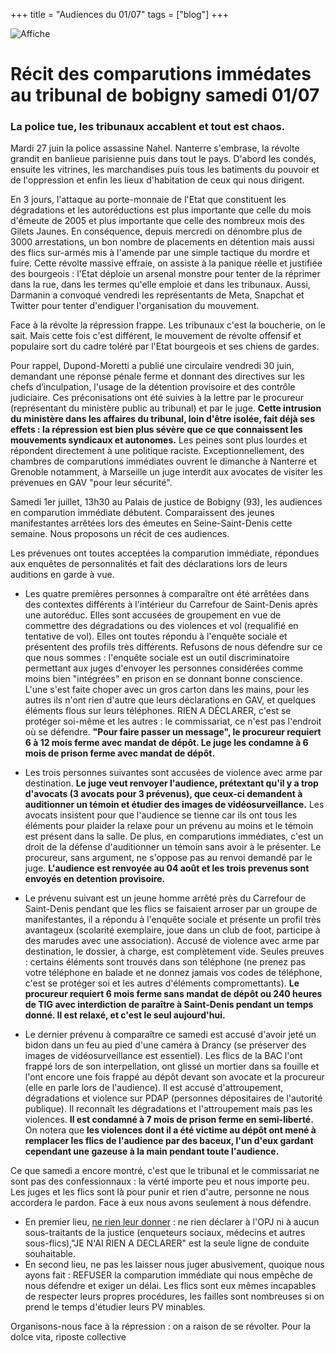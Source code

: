 +++
title = "Audiences du 01/07"
tags = ["blog"]
+++

![Affiche](/img/01-07-23.jpeg)

# Récit des comparutions immédates au tribunal de bobigny samedi 01/07
### La police tue, les tribunaux accablent et tout est chaos. 

Mardi 27 juin la police assassine Nahel. Nanterre s'embrase, la révolte grandit en banlieue parisienne puis dans tout le pays. D'abord les condés, ensuite les vitrines, les marchandises puis tous les batiments du pouvoir et de l'oppression et enfin les lieux d'habitation de ceux qui nous dirigent.

En 3 jours, l'attaque au porte-monnaie de l'Etat que constituent les dégradations et les autoréductions est plus importante que celle du mois d'émeute de 2005 et plus importante que celle des nombreux mois des Gilets Jaunes. En conséquence, depuis mercredi on dénombre plus de 3000 arrestations, un bon nombre de placements en détention mais aussi des flics sur-armés mis à l'amende par une simple tactique du mordre et fuire. 
Cette révolte massive effraie, on assiste à la panique réelle et justifiée des bourgeois : l'Etat déploie un arsenal monstre pour tenter de la réprimer dans la rue, dans les termes qu'elle emploie et dans les tribunaux. Aussi, Darmanin a convoqué vendredi les représentants de Meta, Snapchat et Twitter pour tenter d'endiguer l'organisation du mouvement. 

Face à la révolte la répression frappe. Les tribunaux c'est la boucherie, on le sait. Mais cette fois c'est différent, le mouvement de révolte offensif et populaire sort du cadre toléré par l'Etat bourgeois et ses chiens de gardes.

Pour rappel, Dupond-Moretti a publié une circulaire vendredi 30 juin, demandant une réponse pénale ferme et donnant des directives sur les chefs d’inculpation, l'usage de la détention provisoire et des contrôle judiciaire. Ces préconisations ont été suivies à la lettre par le procureur (représentant du ministère public au tribunal) et par le juge. **Cette intrusion du ministère dans les affaires du tribunal, loin d'être isolée, fait déjà ses effets : la répression est bien plus sévère que ce que connaissent les mouvements syndicaux et autonomes.** Les peines sont plus lourdes et répondent directement à une politique raciste. Exceptionnellement, des chambres de comparutions immédiates ouvrent le dimanche à Nanterre et Grenoble notamment, à Marseille un juge interdit aux avocates de visiter les prévenues en GAV "pour leur sécurité".

Samedi 1er juillet, 13h30 au Palais de justice de Bobigny (93), les audiences en comparution immédiate débutent. Comparaissent des jeunes manifestantes arrêtées lors des émeutes en Seine-Saint-Denis cette semaine. Nous proposons un récit de ces audiences. 

Les prévenues ont toutes acceptées la comparution immédiate, répondues aux enquêtes de personnalités et fait des déclarations lors de leurs auditions en garde à vue.

- Les quatre premières personnes à comparaître ont été arrêtées dans des contextes différents à l'intérieur du Carrefour de Saint-Denis après une autoréduc. Elles sont accusées de groupement en vue de commettre des dégradations ou des violences et vol (requalifié en tentative de vol). Elles ont toutes répondu à l'enquête sociale et présentent des profils très différents. Refusons de nous défendre sur ce que nous sommes : l'enquête sociale est un outil discriminatoire permettant aux juges d'envoyer les personnes considérées comme moins bien "intégrées" en prison en se donnant bonne conscience. L'une s'est faite choper avec un gros carton dans les mains, pour les autres ils n'ont rien d'autre que leurs déclarations en GAV, et quelques éléments flous sur leurs téléphones. RIEN A DÉCLARER, c'est se protéger soi-même et les autres : le commissariat, ce n'est pas l'endroit où se défendre. **"Pour faire passer un message", le procureur requiert 6 à 12 mois ferme avec mandat de dépôt. Le juge les condamne à 6 mois de prison ferme avec mandat de dépôt.**

- Les trois personnes suivantes sont accusées de violence avec arme par destination. **Le juge veut renvoyer l'audience, prétextant qu'il y a trop d'avocats (3 avocats pour 3 prévenus), que ceux-ci demandent à auditionner un témoin et étudier des images de vidéosurveillance.** Les avocats insistent pour que l'audience se tienne car ils ont tous les éléments pour plaider la relaxe pour un prévenu au moins et le témoin est présent dans la salle. De plus, en comparutions immédiates, c'est un droit de la défense d'auditionner un témoin sans avoir à le présenter. Le procureur, sans argument, ne s'oppose pas au renvoi demandé par le juge. **L'audience est renvoyée au 04 août et les trois prevenus sont envoyés en detention provisoire.**

- Le prévenu suivant est un jeune homme arrêté près du Carrefour de Saint-Denis pendant que les flics se faisaient arroser par un groupe de manifestantes, il a répondu à l'enquête sociale et présente un profil très avantageux (scolarité exemplaire, joue dans un club de foot, participe à des marudes avec une association). Accusé de violence avec arme par destination, le dossier, à charge, est complètement vide. Seules preuves : certains éléments sont trouvés dans son téléphone (ne prenez pas votre téléphone en balade et ne donnez jamais vos codes de téléphone, c'est se protéger soi et les autres d'éléments compromettants). 
**Le procureur requiert 6 mois ferme sans mandat de dépôt ou 240 heures de TIG avec interdiction de paraître à Saint-Denis pendant un temps donné. Il est relaxé, et c'est le seul aujourd'hui.**

- Le dernier prévenu à comparaître ce samedi est accusé d'avoir jeté un bidon dans un feu au pied d'une caméra  à Drancy (se préserver des images de vidéosurveillance est essentiel). Les flics de la BAC l'ont frappé lors de son interpellation, ont glissé un mortier dans sa fouille et l'ont encore une fois frappé au dépôt devant son avocate et la procureur (elle en parle lors de l'audience). Il est accusé d'attroupement, dégradations et violence sur PDAP (personnes dépositaires de l'autorité publique). Il reconnaît les dégradations et l'attroupement mais pas les violences. **Il est condamné à 7 mois de prison ferme en semi-liberté.** On notera que **les violences dont il a été victime au dépôt ont mené à remplacer les flics de l'audience par des baceux, l'un d'eux gardant cependant une gazeuse à la main pendant toute l'audience.**

Ce que samedi a encore montré, c'est que  le tribunal et le commissariat ne sont pas des confessionnaux : la vérté importe peu et nous importe peu. Les juges et les flics sont là pour punir et rien d'autre, personne ne nous accordera le pardon. Face à eux nous avons seulement à nous défendre.
 - En premier lieu, <ins>ne rien leur donner</ins> : ne rien déclarer à l'OPJ ni à aucun sous-traitants de la justice (enqueteurs sociaux, médecins et autres sous-flics),"JE N'AI RIEN A DECLARER" est la seule ligne de conduite souhaitable.
 - En second lieu, ne pas les laisser nous juger abusivement, quoique nous ayons fait : REFUSER la comparution immédiate qui nous empêche de nous défendre et exiger un délai. Les flics sont eux mêmes incapables de respecter leurs propres procédures, les failles sont nombreuses si on prend le temps d'étudier leurs PV minables.

Organisons-nous face à la répression : on a raison de se révolter.
Pour la dolce vita, riposte collective
